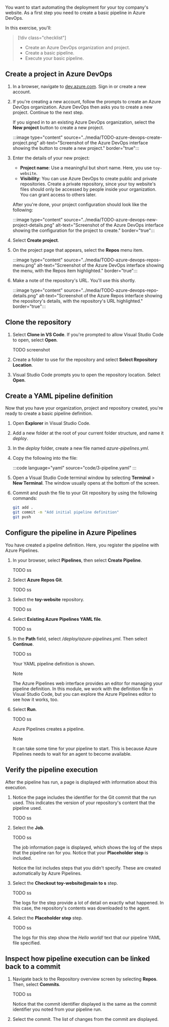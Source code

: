 You want to start automating the deployment for your toy company's website. As a first step you need to create a basic pipeline in Azure DevOps.

In this exercise, you'll:

> [!div class="checklist"]
> * Create an Azure DevOps organization and project.
> * Create a basic pipeline.
> * Execute your basic pipeline.

## Create a project in Azure DevOps

1. In a browser, navigate to [dev.azure.com](https://dev.azure.com?azure-portal=true). Sign in or create a new account.

1. If you're creating a new account, follow the prompts to create an Azure DevOps organization. Azure DevOps then asks you to create a new project. Continue to the next step.

   If you signed in to an existing Azure DevOps organization, select the **New project** button to create a new project.

   :::image type="content" source="../media/TODO-azure-devops-create-project.png" alt-text="Screenshot of the Azure DevOps interface showing the button to create a new project." border="true":::

1. Enter the details of your new project:

   - **Project name**: Use a meaningful but short name. Here, you use `toy-website`.
   - **Visibility**: You can use Azure DevOps to create public and private repositories. Create a private repository, since your toy website's files should only be accessed by people inside your organization. You can grant access to others later.

   After you're done, your project configuration should look like the following:

   :::image type="content" source="../media/TODO-azure-devops-new-project-details.png" alt-text="Screenshot of the Azure DevOps interface showing the configuration for the project to create." border="true":::

1. Select **Create project**.

1. On the project page that appears, select the **Repos** menu item.

   :::image type="content" source="../media/TODO-azure-devops-repos-menu.png" alt-text="Screenshot of the Azure DevOps interface showing the menu, with the Repos item highlighted." border="true":::

1. Make a note of the repository's URL. You'll use this shortly.

   :::image type="content" source="../media/TODO-azure-devops-repo-details.png" alt-text="Screenshot of the Azure Repos interface showing the repository's details, with the repository's URL highlighted." border="true":::

## Clone the repository

1. Select **Clone in VS Code**. If you're prompted to allow Visual Studio Code to open, select **Open**.

   TODO screenshot

1. Create a folder to use for the repository and select **Select Repository Location**.

1. Visual Studio Code prompts you to open the repository location. Select **Open**.

## Create a YAML pipeline definition

Now that you have your organization, project and repository created, you're ready to create a basic pipeline definition.

1. Open **Explorer** in Visual Studio Code.

1. Add a new folder at the root of your current folder structure, and name it _deploy_.

1. In the _deploy_ folder, create a new file named _azure-pipelines.yml_.

1. Copy the following into the file: 

   :::code language="yaml" source="code/3-pipeline.yaml" :::

1. Open a Visual Studio Code terminal window by selecting **Terminal** > **New Terminal**. The window usually opens at the bottom of the screen.

1. Commit and push the file to your Git repository by using the following commands:

   ```bash
   git add .
   git commit -m "Add initial pipeline definition"
   git push
   ```

## Configure the pipeline in Azure Pipelines

You have created a pipeline definition. Here, you register the pipeline with Azure Pipelines.

1. In your browser, select **Pipelines**, then select **Create Pipeline**.

   TODO ss

1. Select **Azure Repos Git**.

   TODO ss

1. Select the **toy-website** repository.

   TODO ss

1. Select **Existing Azure Pipelines YAML file**.

   TODO ss

1. In the **Path** field, select _/deploy/azure-pipelines.yml_. Then select **Continue**.

   TODO ss

   Your YAML pipeline definition is shown.

   > [!NOTE]
   > The Azure Pipelines web interface provides an editor for managing your pipeline definition. In this module, we work with the definition file in Visual Studio Code, but you can explore the Azure Pipelines editor to see how it works, too.

1. Select **Run**.

   TODO ss

   Azure Pipelines creates a pipeline.

   > [!NOTE]
   > It can take some time for your pipeline to start. This is because Azure Pipelines needs to wait for an agent to become available.

## Verify the pipeline execution

After the pipeline has run, a page is displayed with information about this execution.

1. Notice the page includes the identifier for the Git commit that the run used. This indicates the version of your repository's content that the pipeline used.

   TODO ss

1. Select the **Job**.

   TODO ss

   The job information page is displayed, which shows the log of the steps that the pipeline ran for you. Notice that your **Placeholder step** is included.

   Notice the list includes steps that you didn't specify. These are created automatically by Azure Pipelines.

1. Select the **Checkout toy-website@main to s** step.

   TODO ss

   The logs for the step provide a lot of detail on exactly what happened. In this case, the repository's contents was downloaded to the agent.

1. Select the **Placeholder step** step.

   TODO ss

   The logs for this step show the _Hello world!_ text that our pipeline YAML file specified.

## Inspect how pipeline execution can be linked back to a commit

1. Navigate back to the Repository overview screen by selecting **Repos**. Then, select **Commits**.

   TODO ss

   Notice that the commit identifier displayed is the same as the commit identifier you noted from your pipeline run.

1. Select the commit. The list of changes from the commit are displayed.
